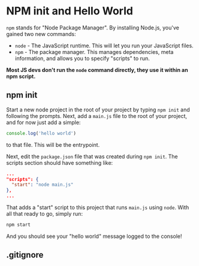 # NPM init and Hello World

`npm` stands for "Node Package Manager". By installing Node.js, you've gained two new commands:

* `node` - The JavaScript runtime. This will let you run your JavaScript files.
* `npm` - The package manager. This manages dependencies, meta information, and allows you to specify "scripts" to run.

**Most JS devs don't run the `node` command directly, they use it within an npm script.**

## npm init

Start a new node project in the root of your project by typing `npm init` and following the prompts. Next, add a `main.js` file to the root of your project, and for now just add a simple:

```js
console.log('hello world')
```

to that file. This will be the entrypoint.

Next, edit the `package.json` file that was created during `npm init`. The scripts section should have something like:

```json
...
"scripts": {
  "start": "node main.js"
},
...
```

That adds a "start" script to this project that runs `main.js` using `node`. With all that ready to go, simply run:

```bash
npm start
```

And you should see your "hello world" message logged to the console!

## .gitignore
